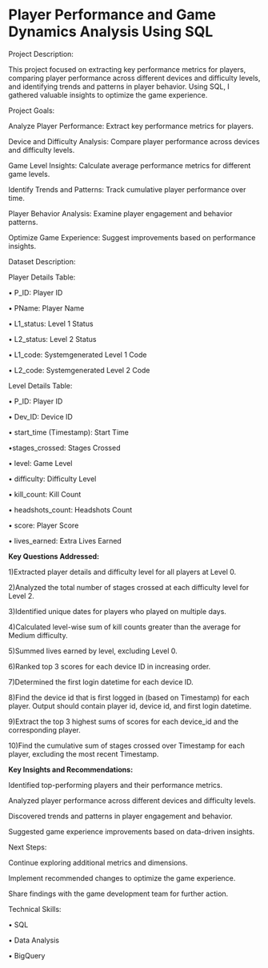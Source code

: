 # Player Performance and Game Dynamics Analysis Using SQL

Project Description:

This project focused on extracting key performance metrics for players, comparing player performance across different devices and difficulty levels, and identifying trends and patterns in player behavior. Using SQL, I gathered valuable insights to optimize the game experience.

Project Goals:

Analyze Player Performance: Extract key performance metrics for players.

Device and Difficulty Analysis: Compare player performance across devices and difficulty levels.

Game Level Insights: Calculate average performance metrics for different game levels.

Identify Trends and Patterns: Track cumulative player performance over time.

Player Behavior Analysis: Examine player engagement and behavior patterns.

Optimize Game Experience: Suggest improvements based on performance insights.

Dataset Description:

Player Details Table:

• P_ID: Player ID

• PName: Player Name

• L1_status: Level 1 Status

• L2_status: Level 2 Status

• L1_code: Systemgenerated Level 1 Code

• L2_code: Systemgenerated Level 2 Code

Level Details Table:

• P_ID: Player ID

• Dev_ID: Device ID

• start_time (Timestamp): Start Time

•stages_crossed: Stages Crossed

• level: Game Level

• difficulty: Difficulty Level

• kill_count: Kill Count

• headshots_count: Headshots Count

• score: Player Score

• lives_earned: Extra Lives Earned


**Key Questions Addressed:**

1)Extracted player details and difficulty level for all players at Level 0.

2)Analyzed the total number of stages crossed at each difficulty level for Level 2.

3)Identified unique dates for players who played on multiple days.

4)Calculated level-wise sum of kill counts greater than the average for Medium difficulty.

5)Summed lives earned by level, excluding Level 0.

6)Ranked top 3 scores for each device ID in increasing order.

7)Determined the first login datetime for each device ID.

8)Find the device id that is first logged in (based on Timestamp) for each player. Output should contain player id, device id, and first login datetime.

9)Extract the top 3 highest sums of scores for each device_id and the corresponding player.

10)Find the cumulative sum of stages crossed over Timestamp for each player, excluding the most recent Timestamp.


**Key Insights and Recommendations:**

Identified top-performing players and their performance metrics.

Analyzed player performance across different devices and difficulty levels.

Discovered trends and patterns in player engagement and behavior.

Suggested game experience improvements based on data-driven insights.


Next Steps:

Continue exploring additional metrics and dimensions.

Implement recommended changes to optimize the game experience.

Share findings with the game development team for further action.

Technical Skills:

• SQL

• Data Analysis

• BigQuery

